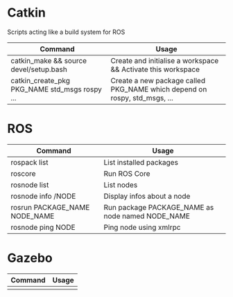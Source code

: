 # Catkin
Scripts acting like a build system for ROS

| Command | Usage |
| --- | --- |
| catkin_make && source devel/setup.bash | Create and initialise a workspace && Activate this workspace |
| catkin_create_pkg PKG_NAME std_msgs rospy ... | Create a new package called PKG_NAME which depend on rospy, std_msgs, ...  |


# ROS

| Command | Usage |
| --- | --- |
| rospack list | List installed packages |
| roscore | Run ROS Core |
| rosnode list | List nodes |
| rosnode info /NODE | Display infos about a node |
| rosrun PACKAGE_NAME NODE_NAME | Run package PACKAGE_NAME as node named NODE_NAME |
| rosnode ping NODE | Ping node using xmlrpc |


# Gazebo

| Command | Usage |
| --- | --- |
|  |  |

